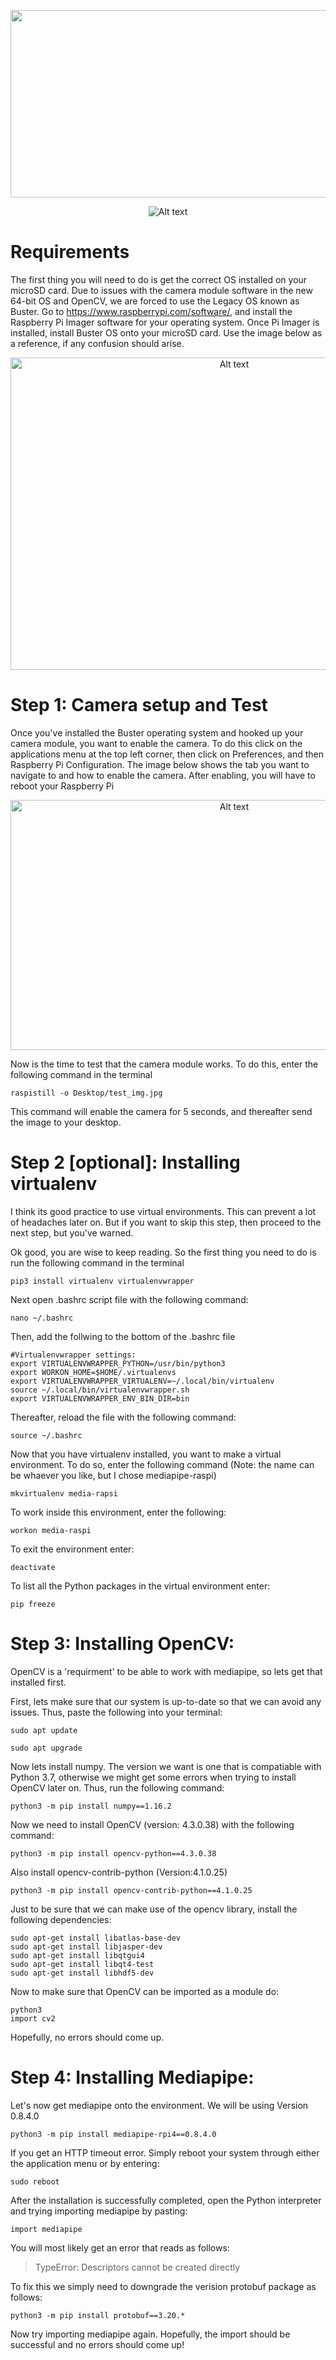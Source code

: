 <p align ="center" width="100%">
<img
  src=https://d1tlzifd8jdoy4.cloudfront.net/wp-content/uploads/2020/05/795316b92fc766b0181f6fef074f03fa-1.png
     width = 600
     height= 300
     style="align:center">
</p>

<p align ="center" width ="100%">
<img
  src= "https://www.raspberrypi.com/app/uploads/2017/06/Powered-by-Raspberry-Pi-Logo_Outline-Colour-Screen-500x153.png"
  alt="Alt text"
  title="Optional title"
  style="align:center">
</p>

# Requirements
  The first thing you will need to do is get the correct OS installed on your microSD card. Due to issues with the camera module software in the new 64-bit OS and OpenCV, we are forced to use the Legacy OS known as Buster. 
Go to https://www.raspberrypi.com/software/, and install the Raspberry Pi Imager software for your operating system. Once Pi Imager is installed, install Buster OS onto your microSD card. Use the image below as a reference, if any confusion should arise.

<p align ="center" width ="50%">
<img
  src= "./Mediapipe_setup_pics/RaspiImager.png"
  alt="Alt text"
  title="Optional title"
  width=700
  height=500
  style="align:center">
</p>

# Step 1: Camera setup and Test
  Once you've installed the Buster operating system and hooked up your camera module, you want to enable the camera. To do this click on the applications menu at the top left corner, then click on Preferences, and then Raspberry Pi Configuration. The image below shows the tab you want to navigate to and how to enable the camera. After enabling, you will have to reboot your Raspberry Pi
 
 <p align ="center" width ="50%">
<img
  src= "./Mediapipe_setup_pics/cam_setup.png"
  alt="Alt text"
  title="Optional title"
  width=700
  height=400
  style="align:center">
</p>
  
Now is the time to test that the camera module works. To do this, enter the following command in the terminal

```
raspistill -o Desktop/test_img.jpg
```
This command will enable the camera for 5 seconds, and thereafter send the image to your desktop.

# Step 2 [optional]: Installing virtualenv 


I think its good practice to use virtual environments. This can prevent a lot of headaches later on. But if you want to skip this step, then proceed to the next step, but you've warned.

Ok good, you are wise to keep reading. So the first thing you need to do is run the following command in the terminal 

```
pip3 install virtualenv virtualenvwrapper
```

Next open .bashrc script file with the following command:

```
nano ~/.bashrc
```

Then, add the follwing to the bottom of the .bashrc file

```
#Virtualenvwrapper settings:
export VIRTUALENVWRAPPER_PYTHON=/usr/bin/python3
export WORKON_HOME=$HOME/.virtualenvs
export VIRTUALENVWRAPPER_VIRTUALENV=~/.local/bin/virtualenv
source ~/.local/bin/virtualenvwrapper.sh
export VIRTUALENVWRAPPER_ENV_BIN_DIR=bin
```

Thereafter, reload the file with the following command:

```
source ~/.bashrc
```
Now that you have virtualenv installed, you want to make a virtual environment. To do so, enter the following command (Note: the name can be whaever you like, but I chose mediapipe-raspi)

```
mkvirtualenv media-rapsi
```

To work inside this environment, enter the following:

```
workon media-raspi

```
To exit the environment enter:

```
deactivate
```

To list all the Python packages in the virtual environment enter:

```
pip freeze
```
# Step 3: Installing OpenCV:
OpenCV is a 'requirment' to be able to work with mediapipe, so lets get that installed first. 

First, lets make sure that our system is up-to-date so that we can avoid any issues. Thus, paste the following into your terminal:

```
sudo apt update
```

```
sudo apt upgrade
```

Now lets install numpy. The version we want is one that is compatiable with Python 3.7, otherwise we might get some errors when trying to install OpenCV later on. Thus, run the following command:

```
python3 -m pip install numpy==1.16.2
```

Now we need to install OpenCV (version: 4.3.0.38) with the following command:

```
python3 -m pip install opencv-python==4.3.0.38
```
Also install opencv-contrib-python (Version:4.1.0.25)
```
python3 -m pip install opencv-contrib-python==4.1.0.25
```

Just to be sure that we can make use of the opencv library, install the following dependencies:
```
sudo apt-get install libatlas-base-dev
sudo apt-get install libjasper-dev
sudo apt-get install libqtgui4
sudo apt-get install libqt4-test
sudo apt-get install libhdf5-dev

```

Now to make sure that OpenCV can be imported as a module do:

```
python3
import cv2
```

Hopefully, no errors should come up.

# Step 4: Installing Mediapipe:

Let's now get mediapipe onto the environment. We will be using Version 0.8.4.0

```
python3 -m pip install mediapipe-rpi4==0.8.4.0
```
If you get an HTTP timeout error. Simply reboot your system through either the application menu or by entering:

```
sudo reboot
```

After the installation is successfully completed, open the Python interpreter and trying importing mediapipe by pasting:

```
import mediapipe
```
You will most likely get an error that reads as follows:
>TypeError: Descriptors cannot be created directly

To fix this we simply need to downgrade the verision protobuf package as follows:

```
python3 -m pip install protobuf==3.20.*
```

Now try importing mediapipe again. Hopefully, the import should be successful and no errors should come up!
